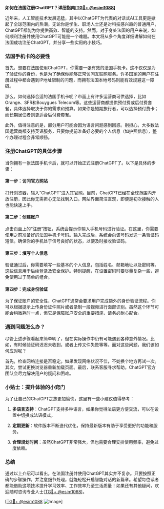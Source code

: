 **如何在法国注册ChatGPT？详细指南[[TG💪+ @esim1088](https://t.me/s/esim1088)]**

近年来，人工智能技术发展迅猛，其中以ChatGPT为代表的对话式AI工具更是掀起了全球范围内的热潮。无论你是学生、职场人士还是对科技感兴趣的普通用户，ChatGPT都能为你提供高效、智能的支持。然而，对于身处法国的用户来说，如何顺利注册并使用ChatGPT可能是一个难题。本文将从多个角度详细讲解如何在法国成功注册ChatGPT，并分享一些实用的小技巧。

### 法国手机卡的必要性

首先，想要在法国使用ChatGPT，你需要一张有效的法国手机卡。这不仅仅是为了验证你的身份，也是为了确保你能够正常访问互联网服务。许多国家的用户在注册过程中都会遇到IP地址限制的问题，而拥有法国本地号码则能有效规避这一障碍。

那么，如何选择合适的法国手机卡呢？市面上有许多运营商可供选择，比如Orange、SFR和Bouygues Telecom等。这些运营商都提供预付费或后付费套餐，具体选择取决于你的需求和预算。如果你是短期旅行者，可以选择预付费卡；而长期居住者则更适合后付费套餐。

此外，值得注意的是，部分用户可能会因为语言问题感到困惑。别担心，大多数法国运营商都支持英语服务，只要你提前准备好必要的个人信息（如护照信息），整个办理过程会非常顺畅。

### 注册ChatGPT的具体步骤

当你拥有一张法国手机卡后，就可以开始正式注册ChatGPT了。以下是具体的步骤：

#### 第一步：访问官方网站

打开浏览器，输入“ChatGPT”进入其官网。目前，ChatGPT已经在全球范围内开放注册，因此你无需担心无法找到入口。网站界面简洁直观，即便是初次接触的人也能快速上手。

#### 第二步：创建账户

点击页面上的“注册”按钮，系统会提示你输入手机号码进行验证。在这里，你需要使用之前准备好的法国手机卡号码。输入完成后，系统会向该号码发送一条验证码短信。确保你的手机处于信号良好的状态，以便及时接收验证码。

#### 第三步：填写个人信息

验证通过后，你需要填写一些基本的个人信息，包括姓名、邮箱地址以及密码等。这些信息用于后续登录及安全保护。特别提醒，在设置密码时要尽量复杂一些，避免使用过于简单的组合。

#### 第四步：完成身份验证

为了保证账户的安全性，ChatGPT通常会要求用户完成额外的身份验证流程。你可以根据提示上传身份证件照片或者录制一段视频进行面部识别。虽然这个环节可能会稍微耗时一点，但它是保障账户安全的重要措施，请务必耐心配合。

### 遇到问题怎么办？

尽管上述步骤看起来简单明了，但在实际操作中仍有可能遇到各种意外情况。比如，有时候验证码迟迟未收到，或者上传文件失败等等。面对这些问题，我们该如何应对呢？

首先，检查网络连接是否稳定。如果发现网络状况不佳，不妨换个地方再试一次。其次，尝试更换浏览器重新加载页面。最后，联系客服寻求帮助。ChatGPT官方团队会尽力解决用户的疑问和困难。

### 小贴士：提升体验的小窍门

为了让自己的ChatGPT之旅更加愉快，这里有一些小建议值得参考：

1. **多语言支持**：ChatGPT支持多种语言，如果你觉得法语更方便交流，可以在设置中切换成法语模式。
   
2. **定期更新**：软件版本不断迭代优化，保持最新版本有助于享受更好的功能和服务。

3. **合理规划时间**：虽然ChatGPT非常强大，但也需要合理安排使用频率，避免过度依赖。

### 总结

通过以上介绍可以看出，在法国注册并使用ChatGPT其实并不复杂。只要按照正确的步骤操作，并注意细节处理，就能轻松开启智能对话的新篇章。希望每位读者都能借助这项技术提升学习效率、工作效率乃至生活质量！如果还有其他疑问，欢迎随时咨询专业人士[[TG💪+ @esim1088](https://t.me/s/esim1088)]。

[[TG💪+ @esim1088](https://t.me/s/esim1088) ![Image](https://i.postimg.cc/4NQfJmqS/Snipaste-2025-05-13-00-14-12.png)]